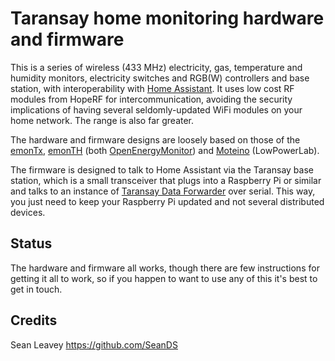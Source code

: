 # Taransay home monitoring hardware and firmware
This is a series of wireless (433 MHz) electricity, gas, temperature and humidity monitors, electricity switches
and RGB(W) controllers and base station, with interoperability with [Home Assistant](https://www.home-assistant.io/). It uses low cost RF modules from HopeRF for intercommunication, avoiding the security
implications of having several seldomly-updated WiFi modules on your home network. The range is also
far greater.

The hardware and firmware designs are loosely based on those of the [emonTx](https://github.com/openenergymonitor/emontx3), [emonTH](https://github.com/openenergymonitor/emonth2) (both [OpenEnergyMonitor](http://openenergymonitor.com/)) and [Moteino](https://lowpowerlab.com/guide/moteino/) (LowPowerLab).

The firmware is designed to talk to Home Assistant via the Taransay base station, which is a small
transceiver that plugs into a Raspberry Pi or similar and talks to an instance of [Taransay
Data Forwarder](https://github.com/Taransay/taransayhub) over serial. This way, you just need to
keep your Raspberry Pi updated and not several distributed devices.

## Status
The hardware and firmware all works, though there are few instructions for getting it all to work,
so if you happen to want to use any of this it's best to get in touch.

## Credits
Sean Leavey <https://github.com/SeanDS>
